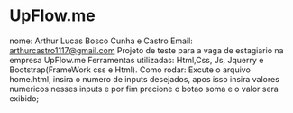 # UpFlow.me
nome: Arthur Lucas Bosco Cunha e Castro
Email: arthurcastro1117@gmail.com
Projeto de teste para a vaga de estagiario na empresa UpFlow.me
Ferramentas utilizadas: Html,Css, Js, Jquerry e Bootstrap(FrameWork css e Html).
Como rodar: Excute o arquivo home.html, insira o numero de inputs desejados, 
apos isso insira valores numericos nesses inputs e por fim precione o botao soma e o valor sera exibido;
